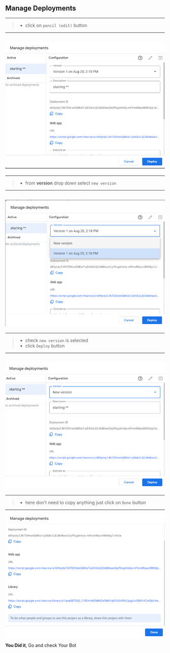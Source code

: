 ## Manage Deployments

---

> - click on `pencil (edit)` button

---

## ![Edit](../assets/G18.png)

---

> - from **version** drop down select `new version`

---

## ![version](../assets/G19.png)

---

> - check `new version` is selected
> - click `Deploy` button

---

## ![new version](../assets/G20.png)

---

> - here don't need to copy anything just click on `Done` button

---

![Deploy](../assets/G21.png)

**You Did it**, Go and check Your Bot
